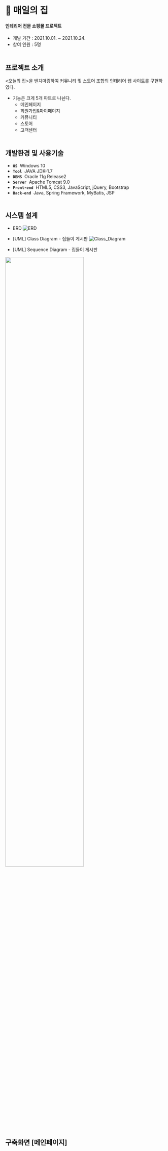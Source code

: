 # 🏡 **매일의 집**

#### 인테리어 전문 쇼핑몰 프로젝트
* 개발 기간 : 2021.10.01. ~ 2021.10.24.
* 참여 인원 : 5명
<br/><br/>

## 프로젝트 소개
<오늘의 집>을 벤치마킹하여 커뮤니티 및 스토어 조합의 인테리어 웹 사이트를 구현하였다.
* 기능은 크게 5개 파트로 나뉜다.
  * 메인페이지
  * 회원가입&마이페이지
  * 커뮤니티
  * 스토어
  * 고객센터
<br/><br/>

## 개발환경 및 사용기술
* **`OS`**&nbsp;&nbsp;Windows 10
* **`Tool`**&nbsp;&nbsp;JAVA JDK-1.7
* **`DBMS`**&nbsp;&nbsp;Oracle 11g Release2
* **`Server`**&nbsp;&nbsp;Apache Tomcat 9.0
* **`Front-end`**&nbsp;&nbsp;HTML5, CSS3, JavaScript, jQuery, Bootstrap
* **`Back-end`**&nbsp;&nbsp;Java, Spring Framework, MyBatis, JSP
<br/><br/>

## 시스템 설계
* ERD
![ERD](https://user-images.githubusercontent.com/83903563/148183561-6d8e7131-c14e-4af7-a17a-41a0b67c8f08.png)

* [UML] Class Diagram - 집들이 게시판
![Class_Diagram](https://user-images.githubusercontent.com/83903563/148193366-09453079-661d-479f-bf7d-40a375ea9435.jpg)

* [UML] Sequence Diagram - 집들이 게시판
<img width="70%" src="https://user-images.githubusercontent.com/83903563/148193756-7413f850-db35-4717-af4a-6bfa20baf370.jpg"/>

## 구축화면 [메인페이지]


